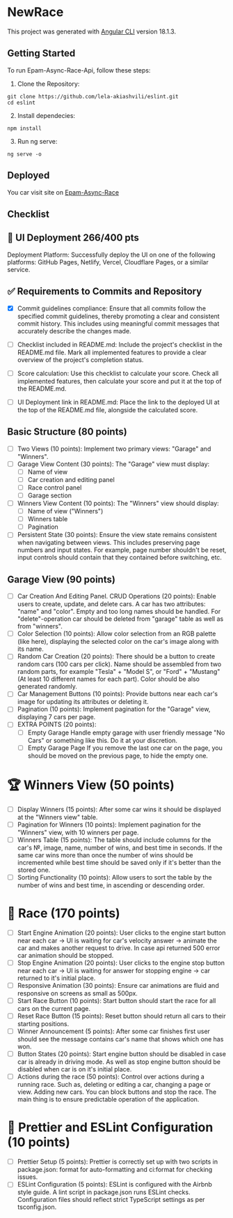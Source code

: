 # NewRace

This project was generated with [Angular CLI](https://github.com/angular/angular-cli) version 18.1.3.

## Getting Started

To run Epam-Async-Race-Api, follow these steps:

1. Clone the Repository:

```
git clone https://github.com/lela-akiashvili/eslint.git
cd eslint
```

2. Install dependecies:

```
npm install
```

3. Run ng serve:

```
ng serve -o
```

## Deployed

You car visit site on [Epam-Async-Race](https://epam-race.netlify.app)

## Checklist

## 🚀 UI Deployment 266/400 pts

Deployment Platform: Successfully deploy the UI on one of the following platforms: GitHub Pages, Netlify, Vercel, Cloudflare Pages, or a similar service.

## ✅ Requirements to Commits and Repository

- [x] Commit guidelines compliance: Ensure that all commits follow the specified commit guidelines, thereby promoting a clear and consistent commit history. This includes using meaningful commit messages that accurately describe the changes made.

- [ ] Checklist included in README.md: Include the project's checklist in the README.md file. Mark all implemented features to provide a clear overview of the project's completion status.
- [ ] Score calculation: Use this checklist to calculate your score. Check all implemented features, then calculate your score and put it at the top of the README.md.
- [ ] UI Deployment link in README.md: Place the link to the deployed UI at the top of the README.md file, alongside the calculated score.

## Basic Structure (80 points)

- [ ] Two Views (10 points): Implement two primary views: "Garage" and "Winners".
- [ ] Garage View Content (30 points): The "Garage" view must display:
  - [ ] Name of view
  - [ ] Car creation and editing panel
  - [ ] Race control panel
  - [ ] Garage section
- [ ] Winners View Content (10 points): The "Winners" view should display:
  - [ ] Name of view ("Winners")
  - [ ] Winners table
  - [ ] Pagination
- [ ] Persistent State (30 points): Ensure the view state remains consistent when navigating between views. This includes preserving page numbers and input states. For example, page number shouldn't be reset, input controls should contain that they contained before switching, etc.

## Garage View (90 points)

- [ ] Car Creation And Editing Panel. CRUD Operations (20 points): Enable users to create, update, and delete cars. A car has two attributes: "name" and "color". Empty and too long names should be handled. For "delete"-operation car should be deleted from "garage" table as well as from "winners".
- [ ] Color Selection (10 points): Allow color selection from an RGB palette (like here), displaying the selected color on the car's image along with its name.
- [ ] Random Car Creation (20 points): There should be a button to create random cars (100 cars per click). Name should be assembled from two random parts, for example "Tesla" + "Model S", or "Ford" + "Mustang" (At least 10 different names for each part). Color should be also generated randomly.
- [ ] Car Management Buttons (10 points): Provide buttons near each car's image for updating its attributes or deleting it.
- [ ] Pagination (10 points): Implement pagination for the "Garage" view, displaying 7 cars per page.
- [ ] EXTRA POINTS (20 points):
    - [ ] Empty Garage Handle empty garage with user friendly message "No Cars" or something like this. Do it at your discretion.
    - [ ]  Empty Garage Page If you remove the last one car on the page, you should be moved on the previous page, to hide the empty one.

# 🏆 Winners View (50 points)

- [ ] Display Winners (15 points): After some car wins it should be displayed at the "Winners view" table.
- [ ] Pagination for Winners (10 points): Implement pagination for the "Winners" view, with 10 winners per page.
- [ ] Winners Table (15 points): The table should include columns for the car's №, image, name, number of wins, and best time in seconds. If the same car wins more than once the number of wins should be incremented while best time should be saved only if it's better than the stored one.
- [ ] Sorting Functionality (10 points): Allow users to sort the table by the number of wins and best time, in ascending or descending order.

# 🚗 Race (170 points)

- [ ] Start Engine Animation (20 points): User clicks to the engine start button near each car -> UI is waiting for car's velocity answer -> animate the car and makes another request to drive. In case api returned 500 error car animation should be stopped.
- [ ] Stop Engine Animation (20 points): User clicks to the engine stop button near each car -> UI is waiting for answer for stopping engine -> car returned to it's initial place.
- [ ] Responsive Animation (30 points): Ensure car animations are fluid and responsive on screens as small as 500px.
- [ ] Start Race Button (10 points): Start button should start the race for all cars on the current page.
- [ ] Reset Race Button (15 points): Reset button should return all cars to their starting positions.
- [ ] Winner Announcement (5 points): After some car finishes first user should see the message contains car's name that shows which one has won.
- [ ] Button States (20 points): Start engine button should be disabled in case car is already in driving mode. As well as stop engine button should be disabled when car is on it's initial place.
- [ ] Actions during the race (50 points): Control over actions during a running race. Such as, deleting or editing a car, changing a page or view. Adding new cars. You can block buttons and stop the race. The main thing is to ensure predictable operation of the application.

# 🎨 Prettier and ESLint Configuration (10 points)

- [ ] Prettier Setup (5 points): Prettier is correctly set up with two scripts in package.json: format for auto-formatting and ci:format for checking issues.
- [ ] ESLint Configuration (5 points): ESLint is configured with the Airbnb style guide. A lint script in package.json runs ESLint checks. Configuration files should reflect strict TypeScript settings as per tsconfig.json.
